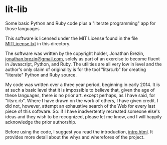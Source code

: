# lit-lib
Some basic Python and Ruby code plus a "literate programming" app for those languages

This software is licensed under the MIT License found in the file
[MITLicense.txt](MITLicense.txt) in this directory.

The software was written by the copyright holder, Jonathan Brezin, 
jonathan.brezin@gmail.com, solely as part of an exercise to become fluent in
Javascript, Python, and Ruby.  The utilities are all very low in level and the
author's only claim of originality is for the tool "litsrc.rb" for creating
"literate" Python and Ruby source.  

My code was written over a three year period, beginning in early 2014.  It
is at such a basic level that it is impossible to believe that, given the age
of these languages, there is no prior art. except perhaps, as I have said, for 
"litsrc.rb".   Where I have drawn on the work of others, I have given credit.
I did not, however, attempt an exhaustive search of the Web for every last
piece of this software.  So: if I have inadvertently recreated someone else's
ideas and they wish to be recognized, please let me know, and I will happily
acknowledge the prior authorship.

Before using the code, I suggest you read the introduction, [intro.html](intro.html).
It provides more detail about the whys and wherefores of the project.
